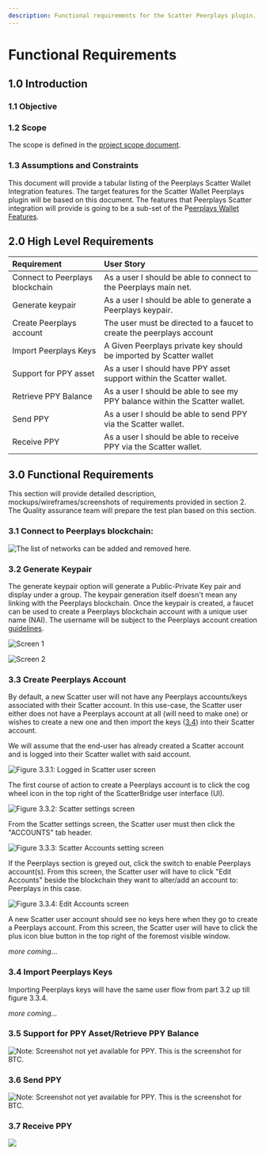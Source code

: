 ```yaml
---
description: Functional requirements for the Scatter Peerplays plugin.
---
```


# Functional Requirements

## 1.0 Introduction

### 1.1 Objective

### 1.2 Scope

The scope is defined in the [project scope document](project-scope.md).

### 1.3 Assumptions and Constraints



This document will provide a tabular listing of the Peerplays Scatter Wallet Integration features. The target features for the Scatter Wallet Peerplays plugin will be based on this document. The features that Peerplays Scatter integration will provide is going to be a sub-set of the P[eerplays Wallet Features](https://app.gitbook.com/@peerplays/s/community-project-docs/peerplays-wallet/peerplays-wallet-feature-list).

## **2.0 High Level Requirements**

| Requirement | User Story |
| :--- | :--- |
| Connect to Peerplays blockchain | As a user I should be able to connect to the Peerplays main net. |
| Generate keypair | As a user I should be able to generate a Peerplays keypair. |
| Create Peerplays account | The user must be directed to a faucet to create the peerplays account |
| Import Peerplays Keys | A Given Peerplays private key should be imported by Scatter wallet |
| Support for PPY asset | As a user I should have PPY asset support within the Scatter wallet. |
| Retrieve PPY Balance | As a user I should be able to see my PPY balance within the Scatter wallet. |
| Send PPY | As a user I should be able to send PPY via the Scatter wallet. |
| Receive PPY | As a user I should be able to receive PPY via the Scatter wallet. |

## 3.0 Functional Requirements

This section will provide detailed description, mockups/wireframes/screenshots of requirements provided in section 2. The Quality assurance team will prepare the test plan based on this section.

### 3.1 Connect to Peerplays blockchain:

![The list of networks can be added and removed here.](../.gitbook/assets/image%20%2813%29.png)

### 3.2 Generate Keypair

The generate keypair option will generate a Public-Private Key pair and display under a group. The keypair generation itself doesn't mean any linking with the Peerplays blockchain. Once the keypair is created, a faucet can be used to create a Peerplays blockchain account with a unique user name \(NAI\). The username will be subject to the Peerplays account creation [guidelines](https://github.com/peerplays-network/peerplays/wiki/Account-Names).

![Screen 1](../.gitbook/assets/image%20%285%29.png)

![Screen 2](../.gitbook/assets/image%20%2819%29.png)

### 3.3 Create Peerplays Account

By default, a new Scatter user will not have any Peerplays accounts/keys associated with their Scatter account. In this use-case, the Scatter user either does not have a Peerplays account at all \(will need to make one\) or wishes to create a new one and then import the keys \([3.4](https://app.gitbook.com/@peerplays/s/community-project-docs/scatter-peerplays-integration/functional-requirements#3-4-import-peerplays-keys)\) into their Scatter account.

We will assume that the end-user has already created a Scatter account and is logged into their Scatter wallet with said account.

![Figure 3.3.1: Logged in Scatter user screen](../.gitbook/assets/image%20%2818%29.png)

The first course of action to create a Peerplays account is to click the cog wheel icon in the top right of the ScatterBridge user interface \(UI\).

![Figure 3.3.2: Scatter settings screen](../.gitbook/assets/image%20%2815%29.png)

From the Scatter settings screen, the Scatter user must then click the "ACCOUNTS" tab header.

![Figure 3.3.3: Scatter Accounts setting screen](../.gitbook/assets/image%20%288%29.png)

If the Peerplays section is greyed out, click the switch to enable Peerplays account\(s\). From this screen, the Scatter user will have to click "Edit Accounts" beside the blockchain they want to alter/add an account to: Peerplays in this case.

![Figure 3.3.4: Edit Accounts screen](../.gitbook/assets/image.png)

A new Scatter user account should see no keys here when they go to create a Peerplays account. From this screen, the Scatter user will have to click the plus icon blue button in the top right of the foremost visible window.

_more coming_...

### 3.4 Import Peerplays Keys

Importing Peerplays keys will have the same user flow from part 3.2 up till figure 3.3.4.

_more coming..._

### 3.5 Support for PPY Asset/Retrieve PPY Balance

![Note: Screenshot not yet available for PPY. This is the screenshot for BTC. ](../.gitbook/assets/image%20%284%29.png)

### 3.6 Send PPY

![Note: Screenshot not yet available for PPY. This is the screenshot for BTC. ](../.gitbook/assets/image%20%2817%29.png)

### 3.7 Receive PPY

![](../.gitbook/assets/image%20%289%29.png)


